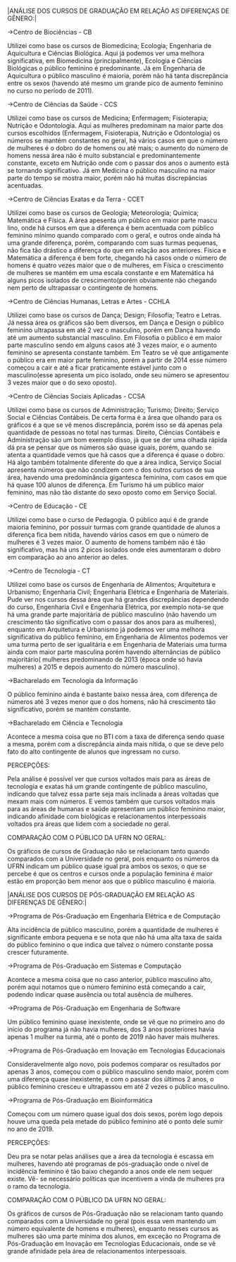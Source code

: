 |ANÁLISE DOS CURSOS DE GRADUAÇÃO EM RELAÇÃO AS DIFERENÇAS DE GÊNERO:| 

->Centro de Biociências - CB 

  Utilizei como base os cursos de Biomedicina; Ecologia; Engenharia de Aquicultura e Ciências Biológica. Aqui já podemos ver uma melhora
  significativa, em Biomedicina (principalmente), Ecologia e Ciências Biológicas o público feminino é predominante. Já em Engenharia de
  Aquicultura o público masculino é maioria, porém não há tanta discrepância entre os sexos (havendo até mesmo um grande pico de aumento
  feminino no curso no período de 2011). 

->Centro de Ciências da Saúde - CCS 

  Utilizei como base os cursos de Medicina; Enfermagem; Fisioterapia; Nutrição e Odontologia. Aqui as mulheres predominam na maior parte
  dos cursos escolhidos (Enfermagem, Fisioterapia, Nutrição e Odontologia) os números se mantém constantes no geral, há vários casos em
  que o número de mulheres é o dobro do de homens ou até mais; o aumento do número de homens nessa área não é muito substancial e         predominantemente constante, exceto em Nutrição onde com o passar dos anos o aumento está se tornando significativo. Já em Medicina
  o público masculino na maior parte do tempo se mostra maior, porém não há muitas discrepâncias acentuadas.   

->Centro de Ciências Exatas e da Terra - CCET 

  Utilizei como base os cursos de Geologia; Meteorologia; Química; Matemática e Física.  A área apesenta um público em maior parte mascu
  lino, onde há cursos em que a diferença é bem acentuada com público feminino mínimo quando comparado com o geral, e outros onde ainda
  há uma grande diferença, porém, comparando com suas turmas pequenas, não fica tão drástico a diferença do que em relação 
  aos anteriores. Física e Matemática a diferença é bem forte, chegando há casos onde o número de homens é quatro vezes maior que o
  de mulheres, em Física o crescimento de mulheres se mantém em uma escala constante e em Matemática há alguns picos isolados
  de crescimento(porém obviamente não chegando nem perto de ultrapassar o contingente de homens. 

->Centro de Ciências Humanas, Letras e Artes - CCHLA 

  Utilizei como base os cursos de Dança; Design; Filosofia; Teatro e Letras. Já nessa área os gráficos são bem diversos, em Dança
  e Design o público feminino ultrapassa em até 2 vez o masculino, porém em Dança havendo até um aumento substancial masculino.
  Em Filosofia o público é em maior parte masculino sendo em alguns casos até 3 vezes maior, e o aumento feminino se apresenta 
  constante também. Em Teatro se vê que antigamente o público era em maior parte feminino, porém a partir de 2014 esse número começou
  a cair e até a ficar praticamente estável junto com o masculino(esse apresenta um pico isolado, onde seu número se apresentou 3
  vezes maior que o do sexo oposto). 

->Centro de Ciências Sociais Aplicadas - CCSA 

  Utilizei como base os cursos de Administração; Turismo; Direito; Serviço Social e Ciências Contábeis. De certa forma é a área
  que olhando para os gráficos é a que se vê menos discrepância, porém isso se dá apenas pela quantidade de pessoas no total nas
  turmas. Direito, Ciências Contábeis e Administração são um bom exemplo disso, já que se der uma olhada rápida dá pra se pensar
  que os números são quase iguais, porém, quando se atenta a quantidade vemos que há casos que a diferença é quase o dobro. Há
  algo também totalmente diferente do que a área indica, Serviço Social apresenta números que não condizem com o dos outros cursos
  de sua área, havendo uma predominância gigantesca feminina, com casos em que há quase 100 alunos de diferença. Em Turismo há
  um público maior feminino, mas não tão distante do sexo oposto como em Serviço Social. 

->Centro de Educação - CE 

  Utilizei como base o curso de Pedagogia. O público aqui é de grande maioria feminino, por possuir turmas com grande quantidade
  de alunos a diferença fica bem nítida, havendo vários casos em que o número de mulheres é 3 vezes maior. O aumento de homens
  também não é tão significativo, mas há uns 2 picos isolados onde eles aumentaram o dobro em comparação ao ano anterior ao deles. 

->Centro de Tecnologia - CT 

  Utilizei como base os cursos de Engenharia de Alimentos; Arquitetura e Urbanismo; Engenharia Civil; Engenharia Elétrica e Engenharia
  de Materiais. Pude ver nos cursos dessa área que há grandes discrepâncias dependendo do curso, Engenharia Civil e Engenharia Elétrica,
  por exemplo nota-se que há uma grande parte majoritária de público masculino (não havendo um crescimento tão significativo com
  o passar dos anos para as mulheres), enquanto em Arquitetura e Urbanismo já podemos ver uma melhora significativa do público feminino, 
  em Engenharia de Alimentos podemos ver uma turma perto de ser igualitária e em Engenharia de Materiais uma turma ainda com maior parte
  masculina porém havendo alternâncias de público majoritário( mulheres predominando de 2013 (época onde só havia mulheres) a 2015 e 
  depois aumento do número masculino). 

->Bacharelado em Tecnologia da Informação 

  O público feminino ainda é bastante baixo nessa área, com diferença de números até 3 vezes menor que o dos homens, não há crescimento
  tão significativo, porém se mantém constante. 

->Bacharelado em Ciência e Tecnologia 

  Acontece a mesma coisa que no BTI com a taxa de diferença sendo quase a mesma, porém com a discrepância ainda mais nítida, o que 
  se deve pelo fato do alto contingente de alunos que ingressam no curso. 

PERCEPÇÕES: 

  Pela análise é possível ver que cursos voltados mais para as áreas de tecnologia e exatas há um grande contingente de 
  público masculino, indicando que talvez essa parte seja mais inclinada a áreas voltadas que mexam mais com números. E vemos também que
  cursos voltados mais para as áreas de humanas e saúde apresentam um público feminino maior, indicando afinidade com biológicas
  e relacionamentos interpessoais voltados pra áreas que lidem com a sociedade no geral. 
  
COMPARAÇÃO COM O PÚBLICO DA UFRN NO GERAL: 

  Os gráficos de cursos de Graduação não se relacionam tanto quando comparados com a Universidade no geral, pois enquanto os números
  da UFRN indicam um público quase igual pra ambos os sexos, o que se percebe é que os centros e cursos onde a população feminina
  é maior estão em proporção bem menor aos que o público masculino é maioria. 

|ANÁLISE DOS CURSOS DE PÓS-GRADUAÇÃO EM RELAÇÃO AS DIFERENÇAS DE GÊNERO:| 

->Programa de Pós-Graduação em Engenharia Elétrica e de Computação 

  Alta incidência de público masculino, porém a quantidade de mulheres é significante embora pequena e se nota que não há uma alta
  taxa de saída do público feminino o que indica que talvez o número constante possa crescer futuramente. 

->Programa de Pós-Graduação em Sistemas e Computação 

  Acontece a mesma coisa que no caso anterior, público masculino alto, porém aqui notamos que o número feminino está começando
  a cair, podendo indicar quase ausência ou total ausência de mulheres. 

->Programa de Pós-Graduação em Engenharia de Software 

  Um público feminino quase inexistente, onde se vê que no primeiro ano do início do programa já não havia mulheres, dos 3
  anos posteriores havia apenas 1 mulher na turma, até o ponto de 2019 não haver mais mulheres.  

->Programa de Pós-Graduação em Inovação em Tecnologias Educacionais 

  Consideravelmente algo novo, pois podemos comparar os resultados por apenas 3 anos, começou com o público masculino sendo maior,
  porém com uma diferença quase inexistente, e com o passar dos últimos 2 anos, o público feminino cresceu e ultrapassou em até 2
  vezes o público masculino. 

->Programa de Pós-Graduação em Bioinformática 

  Começou com um número quase igual dos dois sexos, porém logo depois houve uma queda pela metade do público feminino até o ponto
  dele sumir no ano de 2019. 

PERCEPÇÕES: 

  Deu pra se notar pelas análises que a área da tecnologia é escassa em mulheres, havendo até programas de pós-graduação onde o 
  nível de incidência feminino é tão baixo chegando a anos onde ele nem sequer existe. Vê- se necessário políticas que incentivem
  a vinda de mulheres pra o ramo da tecnologia. 

COMPARAÇÃO COM O PÚBLICO DA UFRN NO GERAL: 

  Os gráficos de cursos de Pós-Graduação não se relacionam tanto quando comparados com a Universidade no geral (pois essa vem 
  mantendo um número equivalente de homens e mulheres), enquanto nesses cursos as mulheres são uma parte mínima dos alunos, em 
  exceção no Programa de Pós-Graduação em Inovação em Tecnologias Educacionais, onde se vê grande afinidade pela área de 
  relacionamentos interpessoais. 
